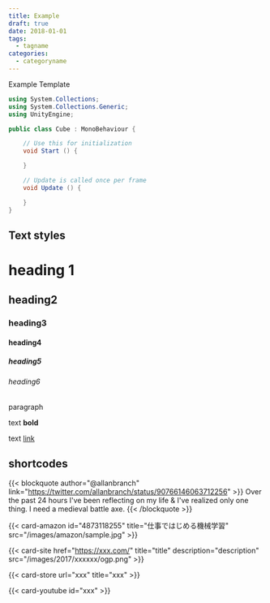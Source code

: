 ```yaml
---
title: Example
draft: true
date: 2018-01-01
tags:
  - tagname
categories:
  - categoryname
---
```


Example Template

<!--more-->

```cs
using System.Collections;
using System.Collections.Generic;
using UnityEngine;

public class Cube : MonoBehaviour {

	// Use this for initialization
	void Start () {

	}

	// Update is called once per frame
	void Update () {

	}
}
```

## Text styles

# heading 1

## heading2

### heading3

#### heading4

##### heading5

###### heading6

paragraph

text **bold**

text [link](xxx)

## shortcodes

{{< blockquote author="@allanbranch" link="https://twitter.com/allanbranch/status/90766146063712256" >}}
  Over the past 24 hours I've been reflecting on my life & I've realized only one thing. I need a medieval battle axe.
{{< /blockquote >}}

{{< card-amazon id="4873118255" title="仕事ではじめる機械学習" src="/images/amazon/sample.jpg" >}}

{{< card-site href="https://xxx.com/" title="title" description="description" src="/images/2017/xxxxxx/ogp.png" >}}

{{< card-store url="xxx" title="xxx" >}}

{{< card-youtube id="xxx" >}}
